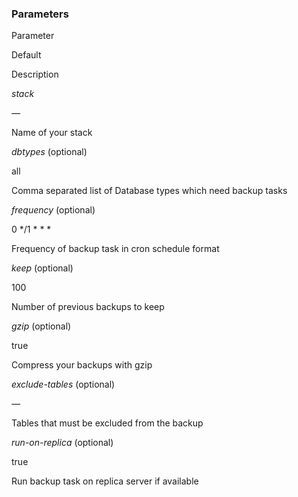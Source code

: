 <!-- post: -->


### Parameters



    

        

            
Parameter

            
Default

            
Description

        

    

    

        

            
_stack_ 

            
_&mdash;_

            
Name of your stack

        
        
        

            
_dbtypes_ (optional)

            
all

            
Comma separated list of Database types which need backup tasks

        

        

            
_frequency_ (optional)

            
0 */1 * * *

            
Frequency of backup task in cron schedule format

        

        

            
_keep_ (optional)

            
100

            
Number of previous backups to keep

        

        

            
_gzip_ (optional)

            
true

            
Compress your backups with gzip

        

        

            
_exclude-tables_ (optional)

            
_&mdash;_

            
Tables that must be excluded from the backup

        

        

            
_run-on-replica_ (optional)

            
true

            
Run backup task on replica server if available

        


    




